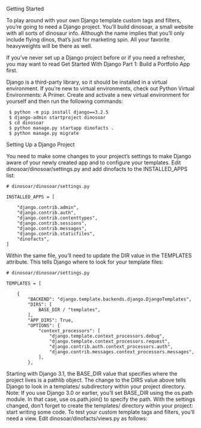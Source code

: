 Getting Started

To play around with your own Django template custom tags and filters, you’re going to need a Django project. You’ll build dinosoar, a small website with all sorts of dinosaur info. Although the name implies that you’ll only include flying dinos, that’s just for marketing spin. All your favorite heavyweights will be there as well.

If you’ve never set up a Django project before or if you need a refresher, you may want to read Get Started With Django Part 1: Build a Portfolio App first.

Django is a third-party library, so it should be installed in a virtual environment. If you’re new to virtual environments, check out Python Virtual Environments: A Primer. Create and activate a new virtual environment for yourself and then run the following commands:

```
 $ python -m pip install django==3.2.5
 $ django-admin startproject dinosoar
 $ cd dinosoar
 $ python manage.py startapp dinofacts .
 $ python manage.py migrate
```

Setting Up a Django Project

You need to make some changes to your project’s settings to make Django aware of your newly created app and to configure your templates. Edit dinosoar/dinosoar/settings.py and add dinofacts to the INSTALLED_APPS list:

```
# dinosoar/dinosoar/settings.py

INSTALLED_APPS = [

    "django.contrib.admin",
    "django.contrib.auth",
    "django.contrib.contenttypes",
    "django.contrib.sessions",
    "django.contrib.messages",
    "django.contrib.staticfiles",
    "dinofacts",
]

```
Within the same file, you’ll need to update the DIR value in the TEMPLATES attribute. This tells Django where to look for your template files:

```
# dinosoar/dinosoar/settings.py

TEMPLATES = [

    {
        "BACKEND": "django.template.backends.django.DjangoTemplates",
        "DIRS": [
            BASE_DIR / "templates",
        ],
        "APP_DIRS": True,
        "OPTIONS": {
            "context_processors": [
                "django.template.context_processors.debug",
                "django.template.context_processors.request",
                "django.contrib.auth.context_processors.auth",
                "django.contrib.messages.context_processors.messages",
            ],
        },

```
Starting with Django 3.1, the BASE_DIR value that specifies where the project lives is a pathlib object. The change to the DIRS value above tells Django to look in a templates/ subdirectory within your project directory.
Note: If you use Django 3.0 or earlier, you’ll set BASE_DIR using the os.path module. In that case, use os.path.join() to specify the path.
With the settings changed, don’t forget to create the templates/ directory within your project:
start writing some code. To test your custom template tags and filters, you’ll need a view. Edit dinosoar/dinofacts/views.py as follows:

